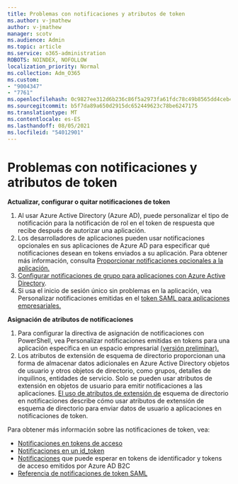 ```yaml
---
title: Problemas con notificaciones y atributos de token
ms.author: v-jmathew
author: v-jmathew
manager: scotv
ms.audience: Admin
ms.topic: article
ms.service: o365-administration
ROBOTS: NOINDEX, NOFOLLOW
localization_priority: Normal
ms.collection: Adm_O365
ms.custom:
- "9004347"
- "7761"
ms.openlocfilehash: 0c9827ee312d6b236c86f5a2973fa61fdc78c49b8565dd4ceb41f9a3a48140bc
ms.sourcegitcommit: b5f7da89a650d2915dc652449623c78be6247175
ms.translationtype: MT
ms.contentlocale: es-ES
ms.lasthandoff: 08/05/2021
ms.locfileid: "54012901"
---
```

# <a name="issues-with-token-claims-and-attributes"></a>Problemas con notificaciones y atributos de token

**Actualizar, configurar o quitar notificaciones de token**

1. Al usar Azure Active Directory (Azure AD), [](https://docs.microsoft.com/azure/active-directory/develop/active-directory-enterprise-app-role-management) puede personalizar el tipo de notificación para la notificación de rol en el token de respuesta que recibe después de autorizar una aplicación.
2. Los desarrolladores de aplicaciones pueden usar notificaciones opcionales en sus aplicaciones de Azure AD para especificar qué notificaciones desean en tokens enviados a su aplicación. Para obtener más información, consulta [Proporcionar notificaciones opcionales a la aplicación.](https://docs.microsoft.com/azure/active-directory/develop/active-directory-optional-claims)
3. [Configurar notificaciones de grupo para aplicaciones con Azure Active Directory](https://docs.microsoft.com/azure/active-directory/hybrid/how-to-connect-fed-group-claims).
4. Si usa el inicio de sesión único sin problemas en la aplicación, vea Personalizar notificaciones emitidas en el [token SAML para aplicaciones empresariales.](https://docs.microsoft.com/azure/active-directory/develop/active-directory-saml-claims-customization)

**Asignación de atributos de notificaciones**

1. Para configurar la directiva de asignación de notificaciones con PowerShell, vea Personalizar notificaciones emitidas en tokens para una aplicación específica en un espacio empresarial [(versión preliminar).](https://docs.microsoft.com/azure/active-directory/develop/active-directory-claims-mapping)
2. Los atributos de extensión de esquema de directorio proporcionan una forma de almacenar datos adicionales en Azure Active Directory objetos de usuario y otros objetos de directorio, como grupos, detalles de inquilinos, entidades de servicio. Solo se pueden usar atributos de extensión en objetos de usuario para emitir notificaciones a las aplicaciones. [El uso de atributos de extensión de](https://docs.microsoft.com/azure/active-directory/develop/active-directory-schema-extensions) esquema de directorio en notificaciones describe cómo usar atributos de extensión de esquema de directorio para enviar datos de usuario a aplicaciones en notificaciones de token.

Para obtener más información sobre las notificaciones de token, vea:

- [Notificaciones en tokens de acceso](https://docs.microsoft.com/azure/active-directory/develop/access-tokens#claims-in-access-tokens)
- [Notificaciones en un id_token](https://docs.microsoft.com/azure/active-directory/develop/id-tokens#claims-in-an-id_token)
- [Notificaciones](https://docs.microsoft.com/azure/active-directory-b2c/tokens-overview#claims) que puede esperar en tokens de identificador y tokens de acceso emitidos por Azure AD B2C
- [Referencia de notificaciones de token SAML](https://docs.microsoft.com/azure/active-directory/develop/reference-saml-tokens)
